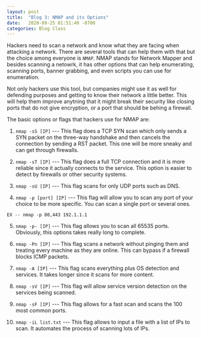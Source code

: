 ```yaml
---
layout: post
title:  "Blog 3: NMAP and its Options"
date:   2020-09-25 01:51:40 -0700
categories: Blog Class
---
```


Hackers need to scan a network and know what they are facing when attacking a network. There are several tools that can help them with that but the choice among everyone is `NMAP`. NMAP stands for Network Mapper and besides scanning a netowrk, it has other options that can help enumerating, scanning ports, banner grabbing, and even scripts you can use for enumeration.

Not only hackers use this tool, but companies might use it as well for defending purposes and getting to know their network a little better. This will help them improve anytning that it might break their security like closing ports that do not give encryption, or a port that should be behing a firewall. 

The basic options or flags that hackers use for NMAP are:

   1. `nmap -sS [IP]` --- This flag does a TCP SYN scan which only sends a SYN packet on the three-way handshake and then cancels the connection by sending a RST packet. This one will be more sneaky and can get through firewalls.
   
   2. `nmap -sT [IP]` --- This flag does a full TCP connection and it is more reliable since it actually connects to the service. This option is easier to detect by firewalls or other security systems.
   
   3. `nmap -sU [IP]` --- This flag scans for only UDP ports such as DNS.
   
   4. `nmap -p [port] [IP]` --- This flag will allow you to scan any port of your choice to be more specific. You can scan a single port or several ones.
   
    EX -- nmap -p 80,443 192.1.1.1
    
   5. `nmap -p- [IP]` --- This flag allows you to scan all 65535 ports. Obviously, this options takes really long to complete.
   
   6. `nmap -Pn [IP]` --- This flag scans a network without pinging them and treating every machine as they are online. This can bypass if a firewall blocks ICMP packets.
   
   7. `nmap -A [IP]` --- This flag scans everything plus OS detection and services. It takes longer since it scans for more content.
   
   8. `nmap -sV [IP]` --- This flag will allow service version detection on the services being scanned. 
   
   9. `nmap -sF [IP]` --- This flag allows for a fast scan and scans the 100 most common ports.
   
   10. `nmap -iL list.txt` --- This flag allows to input a file with a list of IPs to scan. It automates the process of scanning lots of IPs.

